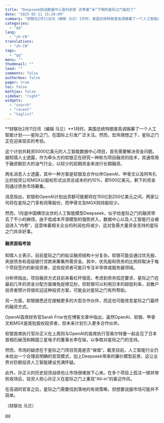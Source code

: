 ```yaml
---
title: "Deepseek挑战数据中心盈利前景 还等着“米”下锅的星际之门尴尬了"
date: "2025-02-11 15:28:09"
summary: "财联社2月11日讯（编辑 马兰）1月时，美国总统特朗普高调揭幕了一个人工智能计划——星际之门，在国际..."
categories:
  - "qq"
lang:
  - "zh-CN"
translations:
  - "zh-CN"
tags:
  - "qq"
menu: ""
thumbnail: ""
lead: ""
comments: false
authorbox: false
pager: true
toc: false
mathjax: false
sidebar: "right"
widgets:
  - "search"
  - "recent"
  - "taglist"
---
```


**财联社2月11日讯（编辑 马兰）**1月时，美国总统特朗普高调揭幕了一个人工智能计划——星际之门，在国际上引发广泛关注。然而，宏伟理想之下，星际之门正在迎来现实的考验。

这个计划共耗资5000亿美元的人工智能数据中心项目，首先需要解决资金问题。据知情人士透露，作为牵头方的软银正在研究一种称为项目融资的技术，其通常用于融资额巨大的油气行业，以较少的前期资金来进行长期融资。

两名消息人士透露，其中一种方案是软银及合作伙伴OpenAI、甲骨文以及阿布扎比的投资公司MGX以股权形式出资总成本的约10%，即500亿美元，剩下的资金则通过债务市场筹集。

消息指出，软银和OpenAI计划出资额可能都将在150亿到250亿美元之间，两家公司将在星际之门享有同等股份，而甲骨文及MGX则持股较少。

然而，1月底中国横空出世的人工智能模型Deepseek，似乎给星际之门的融资带去了不小的麻烦。由于低成本开源模型的强势挤入，数据中心以及人工智能行业被迫进入“内卷”，这意味着相关企业的利润也将减少，这对急需大量资金支持的星际之门并非好事。

#### 融资面临考验

知情人士表示，目前星际之门的拟议融资结构十分复杂。软银可能会通过优先股、夹层债务和高级银行贷款来筹集所需资金。其中，优先股和债务的比例将取决于每个项目签约的新投资者，这些投资者可能只专注半导体或服务器领域。

分析师指出，项目融资方式目前来看杠杆很高，考虑到债务偿还要求，星际之门在最初几年的资金分配方面难免捉襟见肘。但软银可以利用日本的超低利率，且散户投资者预计将很欢迎这种投资方案，可能会对星际之门有所帮助。

另一方面，软银据悉还在接触更多的大型合作伙伴，而这也可能改变星际之门最终的融资方式。

OpenAI首席财务官Sarah Friar也在博客文章中指出，虽然OpenAI、软银、甲骨文和MGX是首批股权投资者，但未来计划引入更多合作伙伴。

软银首席执行官孙正义在上周则与OpenAI的首席执行官奥尔特曼一起会见了日本首相石破茂和韩国三星电子的董事长李在镕，以争取对星际之门的支持。

然而，市场的疑虑在于星际之门项目究竟是否“保值”。截至目前，人工智能行业仍未给出一个合理且明确的变现模式，加上Deepseek带来的廉价模型前景，这让业界对巨额投资人工智能建设充满怀疑。

此外，孙正义的历史投资战绩也让市场很难放下心来。在多个项目上孤注一掷并惨败收场后，投资人担心孙正义在星际之门上重现“All-in”的豪迈作风。

在高调的官宣之后，星际之门需要找到落地的有效策略，但想要说服市场可能并不简单。

（财联社 马兰）

[qq](https://new.qq.com/rain/a/20250211A05FYM00)
